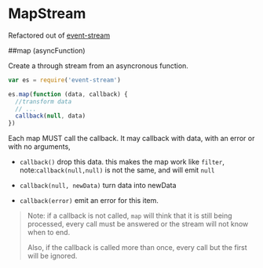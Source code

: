 # MapStream

Refactored out of [event-stream](https://github.com/dominictarr/event-stream)

##map (asyncFunction)

Create a through stream from an asyncronous function.

``` js
var es = require('event-stream')

es.map(function (data, callback) {
  //transform data
  // ...
  callback(null, data)
})

```

Each map MUST call the callback. It may callback with data, with an error or with no arguments,

  * `callback()` drop this data.
    this makes the map work like `filter`,
    note:`callback(null,null)` is not the same, and will emit `null`

  * `callback(null, newData)` turn data into newData

  * `callback(error)` emit an error for this item.

>Note: if a callback is not called, `map` will think that it is still being processed,
>every call must be answered or the stream will not know when to end.
>
>Also, if the callback is called more than once, every call but the first will be ignored.


